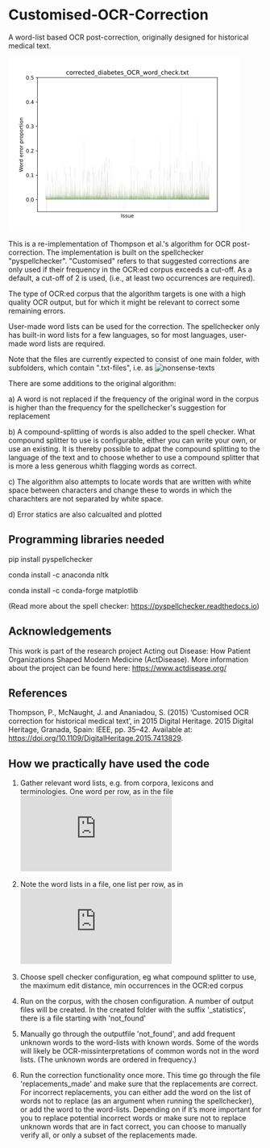 # Customised-OCR-Correction
A word-list based OCR post-correction, originally designed for historical medical text. 

![OCR statistics](sample_graph.png)

This is a re-implementation of Thompson et al.'s algorithm for OCR post-correction. The implementation is built on the spellchecker "pyspellchecker". "Customised" refers to that suggested corrections are only used if their frequency in the OCR:ed corpus exceeds a cut-off. As a default, a cut-off of 2 is used, (i.e., at least two occurrences are required).

The type of OCR:ed corpus that the algorithm targets is one with a high quality OCR output, but for which it might be relevant to correct some remaining errors.

User-made word lists can be used for the correction. The spellchecker only has built-in word lists for a few languages, so for most languages, user-made word lists are required.

Note that the files are currently expected to consist of one main folder, with subfolders, which contain ".txt-files", i.e. as ![nonsense-texts](https://github.com/CDHUppsala/Customised-OCR-Correction/tree/main/nonsense-texts)

There are some additions to the original algorithm:

a) A word is not replaced if the frequency of the original word in the corpus is higher than the frequency for the spellchecker's suggestion for replacement

b) A compound-splitting of words is also added to the spell checker. What compound splitter to use is configurable, either you can write your own, or use an existing. It is thereby possible to adpat the compound splitting to the language of the text and to choose whether to use a compound splitter that is more a less generous whith flagging words as correct.

c) The algorithm also attempts to locate words that are written with white space between characters and change these to words in which the charachters are not separated by white space.

d) Error statics are also calcualted and plotted

## Programming libraries needed
pip install pyspellchecker

conda install -c anaconda nltk

conda install -c conda-forge matplotlib

(Read more about the spell checker: https://pyspellchecker.readthedocs.io)


## Acknowledgements
This work is part of the research project Acting out Disease: How Patient Organizations Shaped Modern Medicine (ActDisease). More information about the project can be found here: https://www.actdisease.org/

## References
Thompson, P., McNaught, J. and Ananiadou, S. (2015) ‘Customised OCR correction for historical medical text’, in 2015 Digital Heritage. 2015 Digital Heritage, Granada, Spain: IEEE, pp. 35–42. Available at: https://doi.org/10.1109/DigitalHeritage.2015.7413829.

## How we practically have used the code
1. Gather relevant word lists, e.g. from corpora, lexicons and terminologies. One word per row, as in the file ![example_word_lists/some_swedish_words.txt](https://github.com/CDHUppsala/Customised-OCR-Correction/tree/main/example_word_lists/some_swedish_words.txt)


2. Note the word lists in a file, one list per row, as in ![demo-word-lists.txt](https://github.com/CDHUppsala/Customised-OCR-Correction/tree/main/demo-word-lists.txt)

3. Choose spell checker configuration, eg what compound splitter to use, the maximum edit distance, min occurrences in the OCR:ed corpus

4. Run on the corpus, with the chosen configuration. A number of output files will be created. In the created folder with the suffix '_statistics', there is a file starting with 'not_found'

5. Manually go through the outputfile 'not_found', and add frequent unknown words to the word-lists with known words.  Some of the words will likely be OCR-missinterpretations of common words not in the word lists. (The unknown words are ordered in frequency.)

6. Run the correction functionality once more. This time go through the file 'replacements_made' and make sure that the replacements are correct. For incorrect replacements, you can either add the word on the list of words not to replace (as an argument when running the spellchecker), or add the word to the word-lists. Depending on if it’s more important for you to replace potential incorrect words or make sure not to replace unknown words that are in fact correct, you can choose to manually verify all, or only a subset of the replacements made.
